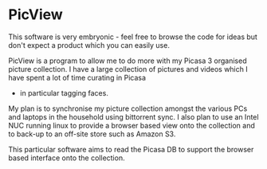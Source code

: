 PicView
=======

This software is very embryonic - feel free to browse the code for ideas but don't expect a product
which you can easily use.

PicView is a program to allow me to do more with my Picasa 3 organised picture collection.
I have a large collection of pictures and videos which I have spent a lot of time curating in Picasa
- in particular tagging faces.

My plan is to synchronise my picture collection amongst the various PCs and laptops in the household
using bittorrent sync. I also plan to use an Intel NUC running linux to provide a browser based view onto the collection
and to back-up to an off-site store such as Amazon S3.

This particular software aims to read the Picasa DB to support the browser based interface onto the collection.
